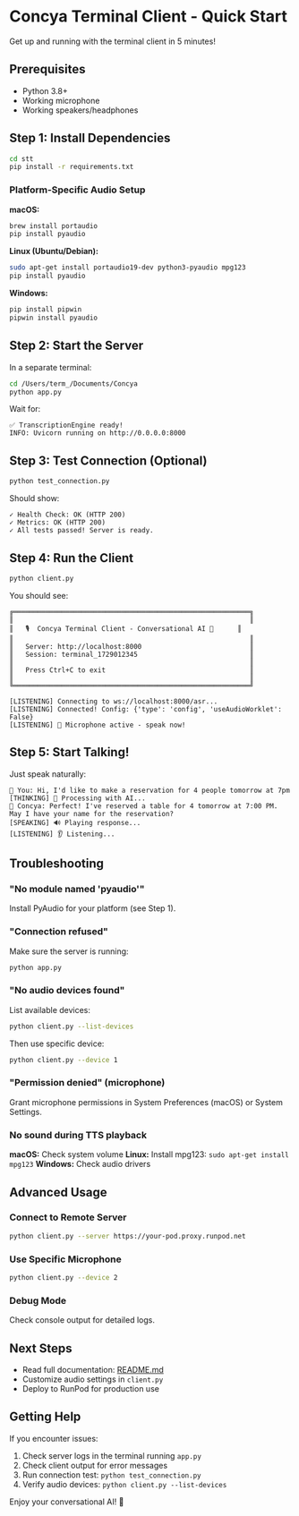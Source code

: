 # Concya Terminal Client - Quick Start

Get up and running with the terminal client in 5 minutes!

## Prerequisites

- Python 3.8+
- Working microphone
- Working speakers/headphones

## Step 1: Install Dependencies

```bash
cd stt
pip install -r requirements.txt
```

### Platform-Specific Audio Setup

**macOS:**
```bash
brew install portaudio
pip install pyaudio
```

**Linux (Ubuntu/Debian):**
```bash
sudo apt-get install portaudio19-dev python3-pyaudio mpg123
pip install pyaudio
```

**Windows:**
```bash
pip install pipwin
pipwin install pyaudio
```

## Step 2: Start the Server

In a separate terminal:

```bash
cd /Users/term_/Documents/Concya
python app.py
```

Wait for:
```
✅ TranscriptionEngine ready!
INFO: Uvicorn running on http://0.0.0.0:8000
```

## Step 3: Test Connection (Optional)

```bash
python test_connection.py
```

Should show:
```
✓ Health Check: OK (HTTP 200)
✓ Metrics: OK (HTTP 200)
✓ All tests passed! Server is ready.
```

## Step 4: Run the Client

```bash
python client.py
```

You should see:
```
╔═══════════════════════════════════════════════════════════╗
║                                                           ║
║   🎙️  Concya Terminal Client - Conversational AI 🤖      ║
║                                                           ║
║   Server: http://localhost:8000                           ║
║   Session: terminal_1729012345                            ║
║                                                           ║
║   Press Ctrl+C to exit                                    ║
║                                                           ║
╚═══════════════════════════════════════════════════════════╝

[LISTENING] Connecting to ws://localhost:8000/asr...
[LISTENING] Connected! Config: {'type': 'config', 'useAudioWorklet': False}
[LISTENING] 🎤 Microphone active - speak now!
```

## Step 5: Start Talking!

Just speak naturally:

```
👤 You: Hi, I'd like to make a reservation for 4 people tomorrow at 7pm
[THINKING] 🤔 Processing with AI...
🤖 Concya: Perfect! I've reserved a table for 4 tomorrow at 7:00 PM. May I have your name for the reservation?
[SPEAKING] 🔊 Playing response...
[LISTENING] 👂 Listening...
```

## Troubleshooting

### "No module named 'pyaudio'"

Install PyAudio for your platform (see Step 1).

### "Connection refused"

Make sure the server is running:
```bash
python app.py
```

### "No audio devices found"

List available devices:
```bash
python client.py --list-devices
```

Then use specific device:
```bash
python client.py --device 1
```

### "Permission denied" (microphone)

Grant microphone permissions in System Preferences (macOS) or System Settings.

### No sound during TTS playback

**macOS:** Check system volume
**Linux:** Install mpg123: `sudo apt-get install mpg123`
**Windows:** Check audio drivers

## Advanced Usage

### Connect to Remote Server

```bash
python client.py --server https://your-pod.proxy.runpod.net
```

### Use Specific Microphone

```bash
python client.py --device 2
```

### Debug Mode

Check console output for detailed logs.

## Next Steps

- Read full documentation: [README.md](README.md)
- Customize audio settings in `client.py`
- Deploy to RunPod for production use

## Getting Help

If you encounter issues:

1. Check server logs in the terminal running `app.py`
2. Check client output for error messages
3. Run connection test: `python test_connection.py`
4. Verify audio devices: `python client.py --list-devices`

Enjoy your conversational AI! 🎉

